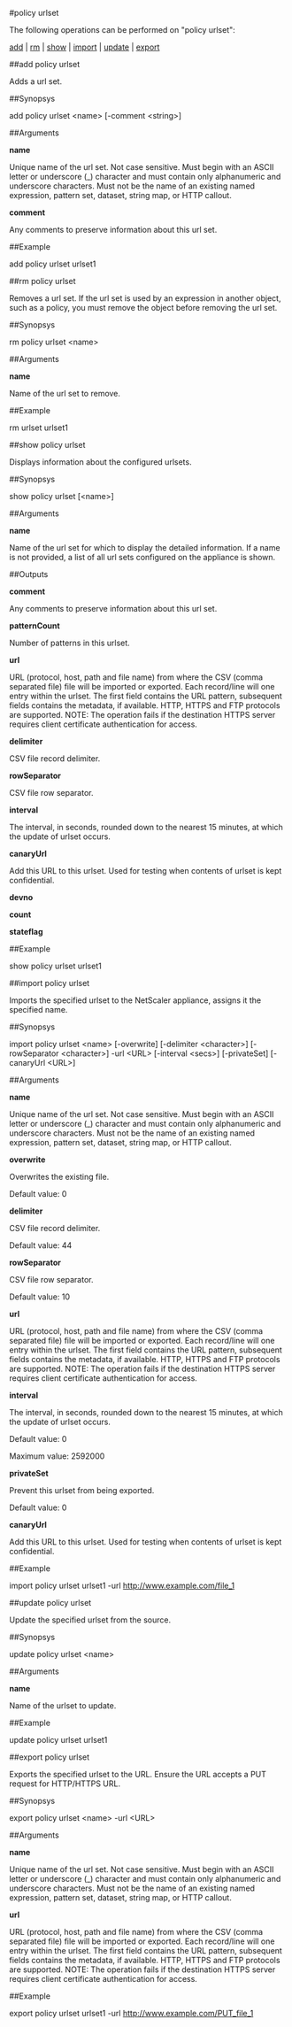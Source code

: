 #policy urlset

The following operations can be performed on "policy urlset":


[add](#add-policy-urlset) | [rm](#rm-policy-urlset) | [show](#show-policy-urlset) | [import](#import-policy-urlset) | [update](#update-policy-urlset) | [export](#export-policy-urlset)

##add policy urlset

Adds a url set.


##Synopsys

add policy urlset &lt;name> [-comment &lt;string>]


##Arguments

<b>name</b>
Unique name of the url set. Not case sensitive. Must begin with an ASCII letter or underscore (_) character and must contain only alphanumeric and underscore characters. Must not be the name of an existing named expression, pattern set, dataset, string map, or HTTP callout.

<b>comment</b>
Any comments to preserve information about this url set.



##Example

add policy urlset urlset1

##rm policy urlset

Removes a url set. If the url set is used by an expression in another object, such as a policy, you must remove the object before removing the url set.


##Synopsys

rm policy urlset &lt;name>


##Arguments

<b>name</b>
Name of the url set to remove.



##Example

rm urlset urlset1

##show policy urlset

Displays information about the configured urlsets.


##Synopsys

show policy urlset [&lt;name>]


##Arguments

<b>name</b>
Name of the url set for which to display the detailed information. If a name is not provided, a list of all url sets configured on the appliance is shown.



##Outputs

<b>comment</b>
Any comments to preserve information about this url set.

<b>patternCount</b>
Number of patterns in this urlset.

<b>url</b>
URL (protocol, host, path and file name) from where the CSV (comma separated file) file will be imported or exported. Each record/line will one entry within the urlset. The first field contains the URL pattern, subsequent fields contains the metadata, if available. HTTP, HTTPS and FTP protocols are supported. NOTE: The operation fails if the destination HTTPS server requires client certificate authentication for access.

<b>delimiter</b>
CSV file record delimiter.

<b>rowSeparator</b>
CSV file row separator.

<b>interval</b>
The interval, in seconds, rounded down to the nearest 15 minutes, at which the update of urlset occurs.

<b>canaryUrl</b>
Add this URL to this urlset. Used for testing when contents of urlset is kept confidential.

<b>devno</b>

<b>count</b>

<b>stateflag</b>



##Example

show policy urlset urlset1

##import policy urlset

Imports the specified urlset to the NetScaler appliance, assigns it the specified name.


##Synopsys

import policy urlset &lt;name> [-overwrite] [-delimiter &lt;character>] [-rowSeparator &lt;character>] -url &lt;URL> [-interval &lt;secs>] [-privateSet] [-canaryUrl &lt;URL>]


##Arguments

<b>name</b>
Unique name of the url set. Not case sensitive. Must begin with an ASCII letter or underscore (_) character and must contain only alphanumeric and underscore characters. Must not be the name of an existing named expression, pattern set, dataset, string map, or HTTP callout.

<b>overwrite</b>
Overwrites the existing file.
Default value: 0

<b>delimiter</b>
CSV file record delimiter.
Default value: 44

<b>rowSeparator</b>
CSV file row separator.
Default value: 10

<b>url</b>
URL (protocol, host, path and file name) from where the CSV (comma separated file) file will be imported or exported. Each record/line will one entry within the urlset. The first field contains the URL pattern, subsequent fields contains the metadata, if available. HTTP, HTTPS and FTP protocols are supported. NOTE: The operation fails if the destination HTTPS server requires client certificate authentication for access.

<b>interval</b>
The interval, in seconds, rounded down to the nearest 15 minutes, at which the update of urlset occurs.
Default value: 0
Maximum value: 2592000

<b>privateSet</b>
Prevent this urlset from being exported.
Default value: 0

<b>canaryUrl</b>
Add this URL to this urlset. Used for testing when contents of urlset is kept confidential.



##Example

import policy urlset urlset1 -url http://www.example.com/file_1

##update policy urlset

Update the specified urlset from the source.


##Synopsys

update policy urlset &lt;name>


##Arguments

<b>name</b>
Name of the urlset to update.



##Example

update policy urlset urlset1

##export policy urlset

Exports the specified urlset to the URL. Ensure the URL accepts a PUT request for HTTP/HTTPS URL.


##Synopsys

export policy urlset &lt;name> -url &lt;URL>


##Arguments

<b>name</b>
Unique name of the url set. Not case sensitive. Must begin with an ASCII letter or underscore (_) character and must contain only alphanumeric and underscore characters. Must not be the name of an existing named expression, pattern set, dataset, string map, or HTTP callout.

<b>url</b>
URL (protocol, host, path and file name) from where the CSV (comma separated file) file will be imported or exported. Each record/line will one entry within the urlset. The first field contains the URL pattern, subsequent fields contains the metadata, if available. HTTP, HTTPS and FTP protocols are supported. NOTE: The operation fails if the destination HTTPS server requires client certificate authentication for access.



##Example

export policy urlset urlset1 -url http://www.example.com/PUT_file_1

